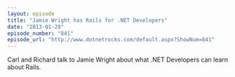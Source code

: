 ```yaml
---
layout: episode
title: "Jamie Wright has Rails for .NET Developers"
date: "2013-01-29"
episode_number: "841"
episode_url: "http://www.dotnetrocks.com/default.aspx?ShowNum=841"
---
```


Carl and Richard talk to Jamie Wright about what .NET Developers can learn about Rails.
